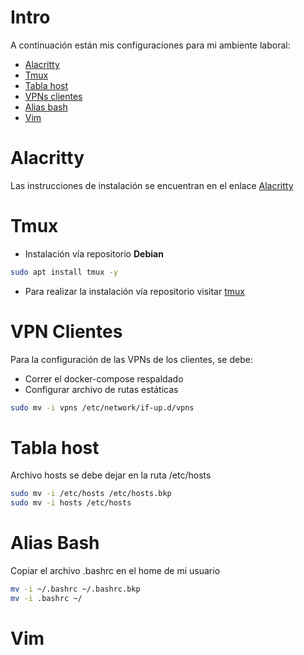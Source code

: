 # Intro
A continuación están mis configuraciones para mi ambiente laboral:
- [Alacritty](#alacritty)
- [Tmux](#tmux)
- [Tabla host](#tabla-host)
- [VPNs clientes](#vpn-clientes)
- [Alias bash](#alias-bash)
- [Vim](#vim)

# Alacritty
Las instrucciones de instalación se encuentran en el enlace <a href="https://github.com/alacritty/alacritty.git">Alacritty</a>

# Tmux
- Instalación vía repositorio **Debian**

```sh
sudo apt install tmux -y
```

- Para realizar la instalación vía repositorio visitar <a href="https://github.com/tmux/tmux">tmux</a>

# VPN Clientes
Para la configuración de las VPNs de los clientes, se debe:
- Correr el docker-compose respaldado
- Configurar archivo de rutas estáticas

```sh
sudo mv -i vpns /etc/network/if-up.d/vpns
```

# Tabla host
Archivo hosts se debe dejar en la ruta /etc/hosts

```sh
sudo mv -i /etc/hosts /etc/hosts.bkp
sudo mv -i hosts /etc/hosts
```

# Alias Bash
Copiar el archivo .bashrc en el home de mi usuario

```sh
mv -i ~/.bashrc ~/.bashrc.bkp
mv -i .bashrc ~/
```

# Vim
